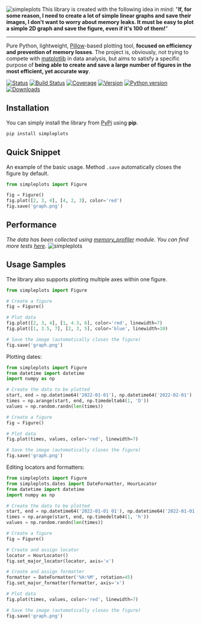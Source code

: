![simpleplots](https://raw.githubusercontent.com/a-maliarov/simpleplots/main/ext/logo.png)
This library is created with the following idea in mind: "**If, for some reason, I need to create a lot of simple linear graphs and save their images, I don't want to worry about memory leaks. It must be easy to plot a simple 2D graph and save the figure, even if it's 100 of them!**"

---
Pure Python, lightweight, [Pillow](https://github.com/python-pillow/Pillow)-based plotting tool, **focused on efficiency and prevention of memory losses**. The project is, obviously, not trying to compete with [matplotlib](https://github.com/matplotlib/matplotlib) in data analysis, but aims to satisfy a specific purpose of **being able to create and save a large number of figures in the most efficient, yet accurate way**.

[![Status](https://img.shields.io/pypi/status/simpleplots)](https://pypi.org/project/simpleplots/)
[![Build Status](https://img.shields.io/circleci/build/github/a-maliarov/simpleplots)](https://app.circleci.com/pipelines/github/a-maliarov/simpleplots)
[![Coverage](https://img.shields.io/codecov/c/gh/a-maliarov/simpleplots?label=coverage)](https://codecov.io/gh/a-maliarov/simpleplots)
[![Version](https://img.shields.io/pypi/v/simpleplots?color=informational)](https://pypi.org/project/simpleplots/)
[![Python version](https://img.shields.io/badge/python-3.7%2B-informational)](https://pypi.org/project/simpleplots/)
[![Downloads](https://img.shields.io/pypi/dm/simpleplots?color=success)](https://pypi.org/project/simpleplots/)

## Installation
You can simply install the library from [PyPi](https://pypi.org/project/simpleplots/) using **pip**.
```bash
pip install simpleplots
```

## Quick Snippet
An example of the basic usage. Method `.save` automatically closes the figure by default.
```python
from simpleplots import Figure

fig = Figure()
fig.plot([2, 3, 4], [4, 2, 3], color='red')
fig.save('graph.png')
```

## Performance
*The data has been collected using [memory_profiler](https://github.com/pythonprofilers/memory_profiler) module. You can find more tests [here](https://github.com/a-maliarov/simpleplots/tree/main/comparizon)*.
![simpleplots](https://github.com/a-maliarov/simpleplots/blob/main/comparizon/200_points_1_axes/200_points_results.png?raw=true)

## Usage Samples
The library also supports plotting multiple axes within one figure.
```python
from simpleplots import Figure

# Create a figure
fig = Figure()

# Plot data
fig.plot([2, 3, 4], [1, 4.3, 6], color='red', linewidth=7)
fig.plot([1, 3.5, 7], [2, 3, 5], color='blue', linewidth=10)

# Save the image (automatically closes the figure)
fig.save('graph.png')
```

Plotting dates:
```python
from simpleplots import Figure
from datetime import datetime
import numpy as np

# Create the data to be plotted
start, end = np.datetime64('2022-01-01'), np.datetime64('2022-02-01')
times = np.arange(start, end, np.timedelta64(1, 'D'))
values = np.random.randn(len(times))

# Create a figure
fig = Figure()

# Plot data
fig.plot(times, values, color='red', linewidth=7)

# Save the image (automatically closes the figure)
fig.save('graph.png')
```

Editing locators and formatters:
```python
from simpleplots import Figure
from simpleplots.dates import DateFormatter, HourLocator
from datetime import datetime
import numpy as np

# Create the data to be plotted
start, end = np.datetime64('2022-01-01 01'), np.datetime64('2022-01-01 23')
times = np.arange(start, end, np.timedelta64(1, 'h'))
values = np.random.randn(len(times))

# Create a figure
fig = Figure()

# Create and assign locator
locator = HourLocator()
fig.set_major_locator(locator, axis='x')

# Create and assign formatter
formatter = DateFormatter('%H:%M', rotation=45)
fig.set_major_formatter(formatter, axis='x')

# Plot data
fig.plot(times, values, color='red', linewidth=7)

# Save the image (automatically closes the figure)
fig.save('graph.png')
```
